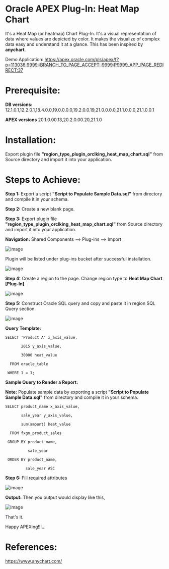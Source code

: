 # Oracle APEX Plug-In: Heat Map Chart

It's a Heat Map (or heatmap) Chart Plug-In. It's a visual representation of data where values are depicted by color. It makes the visualize of complex data easy and understand it at a glance. This has been inspired by **anychart**.

Demo Application: https://apex.oracle.com/pls/apex/f?p=113036:9999::BRANCH_TO_PAGE_ACCEPT::9999:P9999_APP_PAGE_REDIRECT:37

# Prerequisite:

**DB versions:**	12.1.0.1,12.2.0.1,18.4.0.0,19.0.0.0.0,19.2.0.0.19,21.0.0.0.0,21.1.0.0.0,21.1.0.0.1

**APEX versions**	20.1.0.00.13,20.2.0.00.20,21.1.0

# Installation:

Export plugin file **"region_type_plugin_orclking_heat_map_chart.sql"** from Source directory and import it into your application.

# Steps to Achieve:

**Step 1:** Export a script **"Script to Populate Sample Data.sql"** from directory and compile it in your schema.

**Step 2:** Create a new blank page.

**Step 3:** Export plugin file **"region_type_plugin_orclking_heat_map_chart.sql"** from Source directory and import it into your application.

**Navigation:** Shared Components ==> Plug-ins ==> Import

![image](https://user-images.githubusercontent.com/85283603/121812264-46bf0e00-cc78-11eb-842e-3e1c5671d978.png)

Plugin will be listed under plug-ins bucket after successful installation.

![image](https://user-images.githubusercontent.com/85283603/121812035-67d32f00-cc77-11eb-9c2e-01b46e125bdb.png)

**Step 4:** Create a region to the page. Change region type to **Heat Map Chart [Plug-In]**.

![image](https://user-images.githubusercontent.com/85283603/121812096-b385d880-cc77-11eb-8dc5-1e04659b00cb.png)

**Step 5:**  Construct Oracle SQL query and copy and paste it in region SQL Query section.

![image](https://user-images.githubusercontent.com/85283603/121812132-d0221080-cc77-11eb-9dc6-6a2069d51018.png)

**Query Template:**

    SELECT 'Product A' x_axis_value,
       
           2015 y_axis_value,
              
           30000 heat_value
              
      FROM oracle_table
              
     WHERE 1 = 1;
        
       
**Sample Query to Render a Report:**

**Note:** Populate sample data by exporting a script **"Script to Populate Sample Data.sql"** from directory and compile it in your schema.

    SELECT product_name x_axis_value,
    
           sale_year y_axis_value,
           
           sum(amount) heat_value
           
      FROM fxgn_product_sales
      
     GROUP BY product_name,
     
              sale_year
              
     ORDER BY product_name,
     
             sale_year ASC
 
 **Step 6:** Fill required attributes
 
 ![image](https://user-images.githubusercontent.com/85283603/121812412-bcc37500-cc78-11eb-8190-6e5cd4a04c5d.png)
 
 **Output:** Then you output would display like this,

![image](https://user-images.githubusercontent.com/85283603/121812229-27c07c00-cc78-11eb-8704-de2c1eccfe0d.png)
  
That's it.

Happy APEXing!!!...

# References:

https://www.anychart.com/
